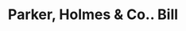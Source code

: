 ---
doi: 10.7916/D8B296FJ
date_other: '1900'
date_other_textual: 1900-1909
form: printed ephemera
genre:
- Invoices
name:
- Parker, Holmes & Co.
object_in_context_url: https://biggert.cul.columbia.edu/items/view/ave_biggert_01853
subject_hierarchical_geographic:
- Boston, Massachusetts, United States
subject_name:
- Parker, Holmes & Co.
title: Parker, Holmes & Co.. Bill
sort_title: Parker, Holmes & Co.. Bill
call_number: ave_biggert_01853
coordinates:
- 42.35805555555556,-71.06361111111111
pid: ave_biggert_01853
identifiers: ave_biggert_01853
permalink: /biggert/ave_biggert_01853/
layout: iiif-image-page
---